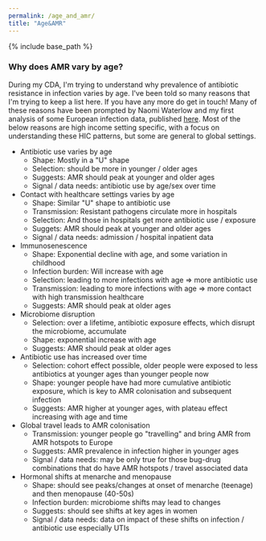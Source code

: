 ```yaml
---
permalink: /age_and_amr/
title: "Age&AMR"
---
```

{% include base_path %}

### Why does AMR vary by age? 

During my CDA, I'm trying to understand why prevalence of antibiotic resistance in infection varies by age. I've been told so many reasons that I'm trying to keep a list here. If you have any more do get in touch! Many of these reasons have been prompted by Naomi Waterlow and my first analysis of some European infection data, published [here](https://journals.plos.org/plosmedicine/article?id=10.1371/journal.pmed.1004301). Most of the below reasons are high income setting specific, with a focus on understanding these HIC patterns, but some are general to global settings. 

- Antibiotic use varies by age
  - Shape: Mostly in a "U" shape
  - Selection: should be more in younger / older ages
  - Suggests: AMR should peak at younger and older ages
  - Signal / data needs: antibiotic use by age/sex over time 
- Contact with healthcare settings varies by age 
  - Shape: Similar "U" shape to antibiotic use
  - Transmission: Resistant pathogens circulate more in hospitals
  - Selection: And those in hospitals get more antibiotic use / exposure
  - Suggets: AMR should peak at younger and older ages
  - Signal / data needs: admission / hospital inpatient data 
- Immunosenescence
  - Shape: Exponential decline with age, and some variation in childhood
  - Infection burden: Will increase with age
  - Selection: leading to more infections with age => more antibiotic use
  - Transmission: leading to more infections with age => more contact with high transmission healthcare
  - Suggests: AMR should peak at older ages
- Microbiome disruption
  - Selection: over a lifetime, antibiotic exposure effects, which disrupt the microbiome, accumulate
  - Shape: exponential increase with age
  - Suggests: AMR should peak at older ages
- Antibiotic use has increased over time
  - Selection: cohort effect possible, older people were exposed to less antibiotics at younger ages than younger people now
  - Shape: younger people have had more cumulative antibiotic exposure, which is key to AMR colonisation and subsequent infection
  - Suggests: AMR higher at younger ages, with plateau effect increasing with age and time
- Global travel leads to AMR colonisation
  - Transmission: younger people go "travelling" and bring AMR from AMR hotspots to Europe
  - Suggests: AMR prevalence in infection higher in younger ages
  - Signal / data needs: may be only true for those bug-drug combinations that do have AMR hotspots / travel associated data
- Hormonal shifts at menarche and menopause
  - Shape: should see peaks/changes at onset of menarche (teenage) and then menopause (40-50s)
  - Infection burden: microbiome shifts may lead to changes
  - Suggests: should see shifts at key ages in women
  - Signal / data needs: data on impact of these shifts on infection / antibiotic use especially UTIs
    

